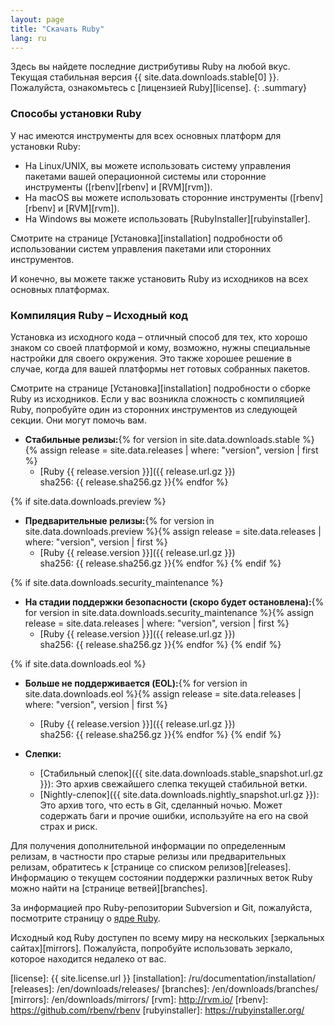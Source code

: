 ```yaml
---
layout: page
title: "Скачать Ruby"
lang: ru
---
```


Здесь вы найдете последние дистрибутивы Ruby на любой вкус. Текущая
стабильная версия {{ site.data.downloads.stable[0] }}.
Пожалуйста, ознакомьтесь с [лицензией Ruby][license].
{: .summary}

### Способы установки Ruby

У нас имеются инструменты для всех основных платформ для установки Ruby:

* На Linux/UNIX, вы можете использовать систему управления пакетами вашей
  операционной системы или сторонние инструменты ([rbenv][rbenv] и [RVM][rvm]).
* На macOS вы можете использовать сторонние инструменты ([rbenv][rbenv] и [RVM][rvm]).
* На Windows вы можете использовать [RubyInstaller][rubyinstaller].

Смотрите на странице [Установка][installation] подробности об использовании
систем управления пакетами или сторонних инструментов.

И конечно, вы можете также установить Ruby из исходников на всех основных
платформах.

### Компиляция Ruby – Исходный код

Установка из исходного кода – отличный способ для тех, кто хорошо знаком
со своей платформой и кому, возможно, нужны специальные настройки для
своего окружения. Это также хорошее решение в случае, когда для вашей
платформы нет готовых собранных пакетов.

Смотрите на странице [Установка][installation] подробности о сборке Ruby
из исходников. Если у вас возникла сложность с компиляцией Ruby, попробуйте один из
сторонних инструментов из следующей секции. Они могут помочь вам.

* **Стабильные релизы:**{% for version in site.data.downloads.stable %}{% assign release = site.data.releases | where: "version", version | first %}
  * [Ruby {{ release.version }}]({{ release.url.gz }})<br>
    sha256: {{ release.sha256.gz }}{% endfor %}

{% if site.data.downloads.preview %}
* **Предварительные релизы:**{% for version in site.data.downloads.preview %}{% assign release = site.data.releases | where: "version", version | first %}
  * [Ruby {{ release.version }}]({{ release.url.gz }})<br>
    sha256: {{ release.sha256.gz }}{% endfor %}
{% endif %}

{% if site.data.downloads.security_maintenance %}
* **На стадии поддержки безопасности (скоро будет остановлена):**{% for version in site.data.downloads.security_maintenance %}{% assign release = site.data.releases | where: "version", version | first %}
  * [Ruby {{ release.version }}]({{ release.url.gz }})<br>
    sha256: {{ release.sha256.gz }}{% endfor %}
{% endif %}

{% if site.data.downloads.eol %}
* **Больше не поддерживается (EOL):**{% for version in site.data.downloads.eol %}{% assign release = site.data.releases | where: "version", version | first %}
  * [Ruby {{ release.version }}]({{ release.url.gz }})<br>
    sha256: {{ release.sha256.gz }}{% endfor %}
{% endif %}

* **Слепки:**
  * [Стабильный слепок]({{ site.data.downloads.stable_snapshot.url.gz }}):
    Это архив свежайшего слепка текущей стабильной ветки.
  * [Nightly-слепок]({{ site.data.downloads.nightly_snapshot.url.gz }}):
    Это архив того, что есть в Git, сделанный ночью.
    Может содержать баги и прочие ошибки, используйте на его на свой страх и риск.

Для получения дополнительной информации по определенным релизам,
в частности про старые релизы или предварительных релизам,
обратитесь к [странице со списком релизов][releases].
Информацию о текущем состоянии поддержки различных веток Ruby
можно найти на [странице ветвей][branches].

За информацией про Ruby-репозитории Subversion и Git, пожалуйста,
посмотрите страницу о [ядре Ruby](/ru/community/ruby-core/).

Исходный код Ruby доступен по всему миру на нескольких
[зеркальных сайтах][mirrors].
Пожалуйста, попробуйте использовать зеркало, которое находится
недалеко от вас.



[license]: {{ site.license.url }}
[installation]: /ru/documentation/installation/
[releases]: /en/downloads/releases/
[branches]: /en/downloads/branches/
[mirrors]: /en/downloads/mirrors/
[rvm]: http://rvm.io/
[rbenv]: https://github.com/rbenv/rbenv
[rubyinstaller]: https://rubyinstaller.org/
